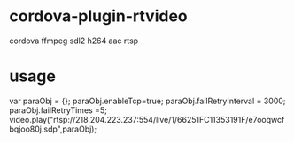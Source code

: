 # cordova-plugin-rtvideo
cordova ffmpeg sdl2 h264 aac rtsp

# usage
var paraObj = {};
paraObj.enableTcp=true;
paraObj.failRetryInterval = 3000;
paraObj.failRetryTimes =5;
video.play("rtsp://218.204.223.237:554/live/1/66251FC11353191F/e7ooqwcfbqjoo80j.sdp",paraObj);
